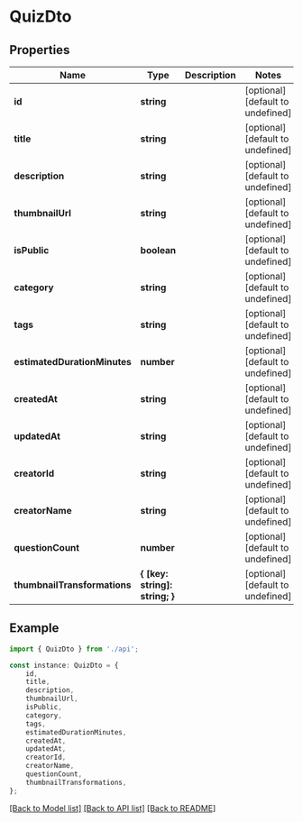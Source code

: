# QuizDto


## Properties

Name | Type | Description | Notes
------------ | ------------- | ------------- | -------------
**id** | **string** |  | [optional] [default to undefined]
**title** | **string** |  | [optional] [default to undefined]
**description** | **string** |  | [optional] [default to undefined]
**thumbnailUrl** | **string** |  | [optional] [default to undefined]
**isPublic** | **boolean** |  | [optional] [default to undefined]
**category** | **string** |  | [optional] [default to undefined]
**tags** | **string** |  | [optional] [default to undefined]
**estimatedDurationMinutes** | **number** |  | [optional] [default to undefined]
**createdAt** | **string** |  | [optional] [default to undefined]
**updatedAt** | **string** |  | [optional] [default to undefined]
**creatorId** | **string** |  | [optional] [default to undefined]
**creatorName** | **string** |  | [optional] [default to undefined]
**questionCount** | **number** |  | [optional] [default to undefined]
**thumbnailTransformations** | **{ [key: string]: string; }** |  | [optional] [default to undefined]

## Example

```typescript
import { QuizDto } from './api';

const instance: QuizDto = {
    id,
    title,
    description,
    thumbnailUrl,
    isPublic,
    category,
    tags,
    estimatedDurationMinutes,
    createdAt,
    updatedAt,
    creatorId,
    creatorName,
    questionCount,
    thumbnailTransformations,
};
```

[[Back to Model list]](../README.md#documentation-for-models) [[Back to API list]](../README.md#documentation-for-api-endpoints) [[Back to README]](../README.md)
